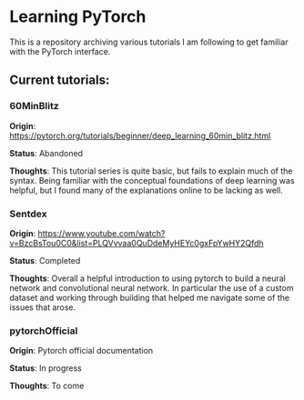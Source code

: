# Learning PyTorch
This is a repository archiving various tutorials I am following to get familiar with the PyTorch interface.

## Current tutorials:
### 60MinBlitz
__Origin__: https://pytorch.org/tutorials/beginner/deep_learning_60min_blitz.html

__Status__: Abandoned

__Thoughts__: This tutorial series is quite basic, but fails to explain much of the syntax. Being familiar with the conceptual foundations of deep learning was helpful, but I found many of the explanations online to be lacking as well.

### Sentdex
__Origin__: https://www.youtube.com/watch?v=BzcBsTou0C0&list=PLQVvvaa0QuDdeMyHEYc0gxFpYwHY2Qfdh

__Status__: Completed

__Thoughts__: Overall a helpful introduction to using pytorch to build a neural network and convolutional neural network. In particular the use of a custom dataset and working through building that helped me navigate some of the issues that arose.

### pytorchOfficial
__Origin__: Pytorch official documentation

__Status__: In progress

__Thoughts__: To come 
